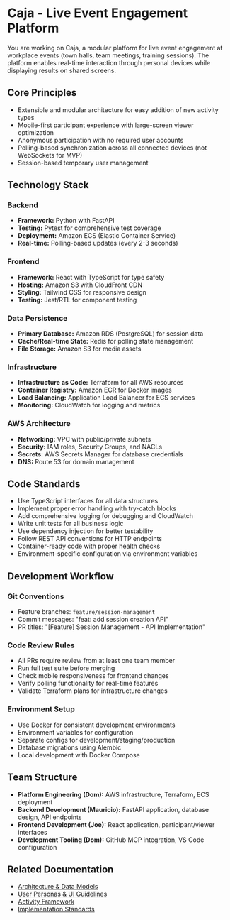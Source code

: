 # Caja - Live Event Engagement Platform

You are working on Caja, a modular platform for live event engagement at workplace events (town halls, team meetings, training sessions). The platform enables real-time interaction through personal devices while displaying results on shared screens.

## Core Principles
- Extensible and modular architecture for easy addition of new activity types
- Mobile-first participant experience with large-screen viewer optimization
- Anonymous participation with no required user accounts
- Polling-based synchronization across all connected devices (not WebSockets for MVP)
- Session-based temporary user management

## Technology Stack

### Backend
- **Framework:** Python with FastAPI 
- **Testing:** Pytest for comprehensive test coverage
- **Deployment:** Amazon ECS (Elastic Container Service)
- **Real-time:** Polling-based updates (every 2-3 seconds)

### Frontend  
- **Framework:** React with TypeScript for type safety
- **Hosting:** Amazon S3 with CloudFront CDN
- **Styling:** Tailwind CSS for responsive design
- **Testing:** Jest/RTL for component testing

### Data Persistence
- **Primary Database:** Amazon RDS (PostgreSQL) for session data
- **Cache/Real-time State:** Redis for polling state management
- **File Storage:** Amazon S3 for media assets

### Infrastructure
- **Infrastructure as Code:** Terraform for all AWS resources
- **Container Registry:** Amazon ECR for Docker images
- **Load Balancing:** Application Load Balancer for ECS services
- **Monitoring:** CloudWatch for logging and metrics

### AWS Architecture
- **Networking:** VPC with public/private subnets
- **Security:** IAM roles, Security Groups, and NACLs
- **Secrets:** AWS Secrets Manager for database credentials
- **DNS:** Route 53 for domain management

## Code Standards
- Use TypeScript interfaces for all data structures
- Implement proper error handling with try-catch blocks
- Add comprehensive logging for debugging and CloudWatch
- Write unit tests for all business logic
- Use dependency injection for better testability
- Follow REST API conventions for HTTP endpoints
- Container-ready code with proper health checks
- Environment-specific configuration via environment variables

## Development Workflow

### Git Conventions
- Feature branches: `feature/session-management`
- Commit messages: "feat: add session creation API"
- PR titles: "[Feature] Session Management - API Implementation"

### Code Review Rules
- All PRs require review from at least one team member
- Run full test suite before merging
- Check mobile responsiveness for frontend changes
- Verify polling functionality for real-time features
- Validate Terraform plans for infrastructure changes

### Environment Setup
- Use Docker for consistent development environments
- Environment variables for configuration
- Separate configs for development/staging/production
- Database migrations using Alembic
- Local development with Docker Compose

## Team Structure
- **Platform Engineering (Dom):** AWS infrastructure, Terraform, ECS deployment
- **Backend Development (Mauricio):** FastAPI application, database design, API endpoints  
- **Frontend Development (Joe):** React application, participant/viewer interfaces
- **Development Tooling (Dom):** GitHub MCP integration, VS Code configuration

## Related Documentation
- [Architecture & Data Models](./.copilot/architecture.md)
- [User Personas & UI Guidelines](./.copilot/personas.md)
- [Activity Framework](./.copilot/activities.md)
- [Implementation Standards](./.copilot/tech-stack.md)